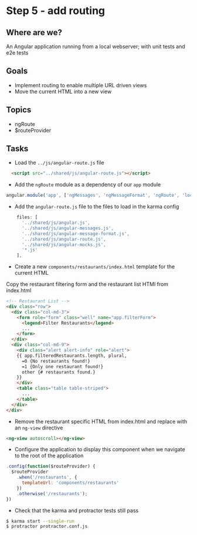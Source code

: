 # Step 5 - add routing

## Where are we?

An Angular application running from a local webserver;
with unit tests and e2e tests

## Goals

* Implement routing to enable multiple URL driven views
* Move the current HTML into a new view

## Topics

* ngRoute
* $routeProvider

## Tasks

* Load the `../js/angular-route.js` file

```html
  <script src="../shared/js/angular-route.js"></script>
```

* Add the `ngRoute` module as a dependency of our `app` module

```js
angular.module('app', ['ngMessages', 'ngMessageFormat', 'ngRoute', 'localStorage', 'rating'])
```

* Add the `angular-route.js` file to the files to load in the karma config

```js
    files: [
      '../shared/js/angular.js',
      '../shared/js/angular-messages.js',
      '../shared/js/angular-message-format.js',
      '../shared/js/angular-route.js',
      '../shared/js/angular-mocks.js',
      '*.js'
    ],
```

* Create a new `components/restaurants/index.html` template for the current HTML

Copy the restaurant filtering form and the restaurant list HTMl from index.html

```html
<!-- Restaurant List -->
<div class="row">
  <div class="col-md-3">
    <form role="form" class="well" name="app.filterForm">
      <legend>Filter Restaurants</legend>
      ...
    </form>
  </div>
  <div class="col-md-9">
    <div class="alert alert-info" role="alert">
    {{ app.filteredRestaurants.length, plural,
      =0 {No restaurants found!}
      =1 {Only one restaurant found!}
      other {# restaurants found.}
    }}
    </div>
    <table class="table table-striped">
      ...
    </table>
  </div>
</div>
```

* Remove the restaurant specific HTML from index.html and replace with an `ng-view` directive

```html
<ng-view autoscroll></ng-view>
```

* Configure the application to display this component when we navigate to the root of the application

```js
.config(function($routeProvider) {
  $routeProvider
    .when('/restaurants', {
      templateUrl: 'components/restaurants'
    })
    .otherwise('/restaurants');
})
```

* Check that the karma and protractor tests still pass

```bash
$ karma start --single-run
$ protractor protractor.conf.js
```